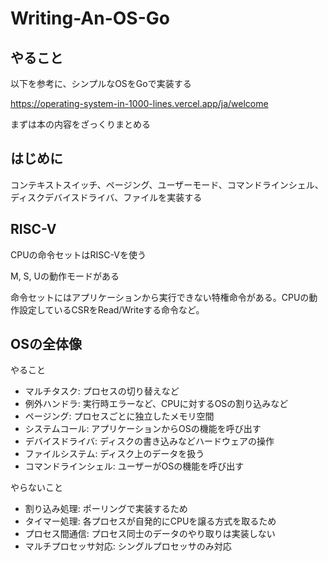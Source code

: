 # Writing-An-OS-Go
## やること
以下を参考に、シンプルなOSをGoで実装する

https://operating-system-in-1000-lines.vercel.app/ja/welcome

まずは本の内容をざっくりまとめる

## はじめに
コンテキストスイッチ、ページング、ユーザーモード、コマンドラインシェル、ディスクデバイスドライバ、ファイルを実装する

## RISC-V
CPUの命令セットはRISC-Vを使う

M, S, Uの動作モードがある

命令セットにはアプリケーションから実行できない特権命令がある。CPUの動作設定しているCSRをRead/Writeする命令など。

## OSの全体像
やること
- マルチタスク: プロセスの切り替えなど
- 例外ハンドラ: 実行時エラーなど、CPUに対するOSの割り込みなど
- ページング: プロセスごとに独立したメモリ空間
- システムコール: アプリケーションからOSの機能を呼び出す
- デバイスドライバ: ディスクの書き込みなどハードウェアの操作
- ファイルシステム: ディスク上のデータを扱う
- コマンドラインシェル: ユーザーがOSの機能を呼び出す

やらないこと
- 割り込み処理: ポーリングで実装するため
- タイマー処理: 各プロセスが自発的にCPUを譲る方式を取るため
- プロセス間通信: プロセス同士のデータのやり取りは実装しない
- マルチプロセッサ対応: シングルプロセッサのみ対応